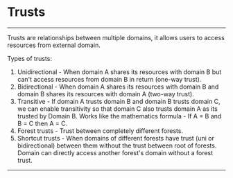 # Trusts

---
Trusts are relationships between multiple domains, it allows users to access resources from external domain. 

Types of trusts:

1. Unidirectional - When domain A shares its resources with domain B but can't access resources from domain B in return (one-way trust).
2. Bidirectional - When domain A shares its resources with domain B and domain B shares its resources with domain A (two-way trust).
3. Transitive - If domain A trusts domain B and domain B trusts domain C, we can enable transitivity so that domain C also trusts domain A as its trusted by Domain B. Works like the mathematics formula - If A = B and B = C then A = C.
4. Forest trusts - Trust between completely different forests.
5. Shortcut trusts - When domains of different forests have trust (uni or bidirectional) between them without the trust between root of forests. Domain can directly access another forest's domain without a forest trust.

---
